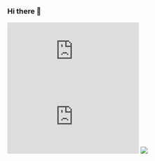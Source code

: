 ### Hi there 👋
![](https://github-stats-evirunurm.vercel.app/api/stats.js?username=sagaesota)
![](https://github-stats-evirunurm.vercel.app/api/languages.js?username=sagaesota)
![](http://github-profile-summary-cards.vercel.app/api/cards/profile-details?username=sagaesota&theme=default)
<!--

**sagaesota/sagaesota** is a ✨ _special_ ✨ repository because its `README.md` (this file) appears on your GitHub profile.

Here are some ideas to get you started:

- 🔭 I’m currently working on ...
- 🌱 I’m currently learning ...
- 👯 I’m looking to collaborate on ...
- 🤔 I’m looking for help with ...
- 💬 Ask me about ...
- 📫 How to reach me: ...
- 😄 Pronouns: ...
- ⚡ Fun fact: ...
-->
